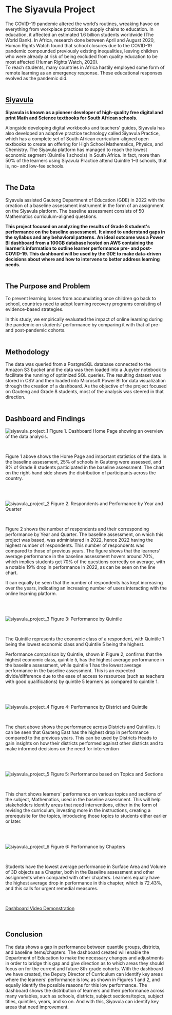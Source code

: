 # The Siyavula Project

The COVID-19 pandemic altered the world’s routines, wreaking havoc on everything from workplace practices to supply chains
to education. In education, it affected an estimated 1.6 billion students worldwide (The World Bank). In Africa, research done 
between April and August 2020, Human Rights Watch found that school closures due to the COVID-19 pandemic compounded
previously existing inequalities, leaving children who were already at risk of being excluded from quality education to be most
affected (Human Rights Watch, 2020).
<br>
To reach students, many countries in Africa hastily employed some form of remote learning as an emergency response. These
educational responses evolved as the pandemic did.
<br>
<br>

## [Siyavula](https://www.siyavula.com/)

**Siyavula is known as a pioneer developer of high-quality free digital and print Math and Science textbooks for South African
schools.**

Alongside developing digital workbooks and teachers' guides, Siyavula has also developed an adaptive practice technology called 
Siyavula Practice, which has a complete set of South African curriculum-aligned open textbooks to create an offering for High 
School Mathematics, Physics, and Chemistry. The Siyavula platform has managed to reach the lowest economic segment 
(Quintile 1 schools) in South Africa. In fact, more than 50% of the learners using Siyavula Practice attend Quintile 1–3 schools, 
that is, no- and low-fee schools.
<br>
<br>

## The Data

Siyavula assisted Gauteng Department of Education (GDE) in 2022 with the creation of a baseline assessment instrument in the form of 
an assignment on the Siyavula platform. The baseline assessment consists of 50 Mathematics curriculum-aligned questions.

**This project focused on analyzing the results of Grade 8 student's performance on the baseline assessment.** 
**It aimed to understand gaps in the syllabus and any behavioral patterns.**
**An ideal outcome was a Power BI dashboard from a 100GB database hosted on AWS containing the learner’s information to outline learner performance pre- and post-COVID-19.**
**This dashboard will be used by the GDE to make data-driven decisions about where and how to intervene to better address learning needs.**
<br>
<br>

## The Purpose and Problem

To prevent learning losses from accumulating once children go back to school, countries need to adopt learning recovery
programs consisting of evidence-based strategies.

In this study, we empirically evaluated the impact of online learning during the pandemic on students’ performance by comparing 
it with that of pre- and post-pandemic cohorts.
<br>
<br>

## Methodology

The data was queried from a PostgreSQL database connected to the Amazon S3 bucket and the data was then loaded into a Jupyter notebook to 
facilitate the running of optimized SQL queries. The resulting dataset was stored in CSV and then loaded into Microsoft Power BI for data 
visualization through the creation of a dashboard. As the objective of the project focused on Gauteng and Grade 8 students, most of the 
analysis was steered in that direction.
<br>
<br>

## Dashboard and Findings


![siyavula_project_1](images/siyavula_project_1.PNG)
Figure 1. Dashboard Home Page showing an overview of the data analysis.

<br>

Figure 1 above shows the Home Page and important statistics of the data. In the baseline assessment, 25% of schools in Gauteng were assessed, and 8% of
Grade 8 students participated in the baseline assessment. The chart on the right-hand side shows the distribution of participants across the country.

<br>
<br>

![siyavula_project_2](images/siyavula_project_2.PNG)
Figure 2. Respondents and Performance by Year and Quarter

<br>

Figure 2 shows the number of respondents and their corresponding performance by Year and Quarter. The baseline assessment, on which this project was based,
was administered in 2022, hence 2022 having the highest number of respondents. This number of respondents was compared to those of previous years. The figure 
shows that the learners' average performance in the baseline assessment hovers around 70%, which implies students get 70% of the questions correctly on 
average, with a notable 19% drop in performance in 2022, as can be seen on the line chart.

It can equally be seen that the number of respondents has kept increasing over the years, indicating an increasing number of users interacting with the online learning platform.

<br>
<br>

![siyavula_project_3](images/siyavula_project_3.PNG)
Figure 3: Performance by Quintile

<br>

The Quintile represents the economic class of a respondent, with Quintile 1 being the lowest economic class and Quintile 5 being the highest.

Performance comparison by Quintile, shown in Figure 2, confirms that the highest economic class, quintile 5, has the highest
average performance in the baseline assessment, while quintile 1 has the lowest average performance in the baseline assessment.
This is an expected divide/difference due to the ease of access to resources (such as teachers with good qualifications) by quintile
5 learners as compared to quintile 1.

<br>
<br>

![siyavula_project_4](images/siyavula_project_4.PNG)
Figure 4: Performance by District and Quintile

<br>

The chart above shows the performance across Districts and Quintiles. It can be seen that Gauteng East has the highest drop in performance 
compared to the previous years. This can be used by Districts Heads to gain insights on how their districts performed against other districts 
and to make informed decisions on the need for intervention

<br>
<br>

![siyavula_project_5](images/siyavula_project_5.PNG)
Figure 5: Performance based on Topics and Sections

<br>

This chart shows learners' performance on various topics and sections of the subject, Mathematics, used in the baseline assessment. This will help 
stakeholders identify areas that need interventions, either in the form of revising the curriculum, investing more in the instructions, creating a 
prerequisite for the topics, introducing those topics to students either earlier or later.

<br>
<br>

![siyavula_project_6](images/siyavula_project_6.PNG)
Figure 6: Performance by Chapters

<br>

Students have the lowest average performance in Surface Area and Volume of 3D objects as a Chapter, both in the Baseline assessment and other assignments when
compared with other chapters. Learners equally have the highest average drop in performance in this chapter, which is 72.43%, and this calls for urgent remedial
measures.

<br>

[Dashboard Video Demonstration](https://youtu.be/KFYwLKjffAM)

<br>

## Conclusion

The data shows a gap in performance between quantile groups, districts, and baseline items/chapters. The dashboard created will
enable the Department of Education to make the necessary changes and adjustments in order to bridge this gap and give direction 
as to which areas they should focus on for the current and future 8th-grade cohorts.
With the dashboard we have created, the Deputy Director of Curriculum can identify key areas where the learners' performance is
low, as shown in Figures 1 and 2, and equally identify the possible reasons for this low performance.
The dashboard shows the distribution of learners and their performance across many variables, such as schools, districts, subject
sections/topics, subject titles, quintiles, years, and so on. And with this, Siyavula can identify key areas that need improvement.
